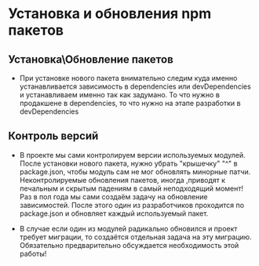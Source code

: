 # Установка и обновления npm пакетов

## Установка\Обновление пакетов

- При установке нового пакета внимательно следим куда именно устанавливается зависимость в dependencies или devDependencies и устанавливаем именно так как задумано. То что нужно в продакшене в dependencies, то что нужно на этапе разработки в devDependencies

## Контроль версий

- В проекте мы сами контролируем версии используемых модулей. После установки нового пакета, нужно убрать "крышечку" "^" в package.json, чтобы модуль сам не мог обновлять минорные патчи. Неконтролируемые обновления пакетов, иногда ,приводят к печальным и скрытым падениям в самый неподходящий момент! Раз в пол года мы сами создаём задачу на обновление зависимостей. После этого один из разработчиков проходится по package.json и обновляет каждый используемый пакет. 

- В случае если один из модулей радикально обновился и проект требует миграции, то создаётся отдельная задача на эту миграцию. Обязательно предварительно обсуждается необходимость этой работы!
